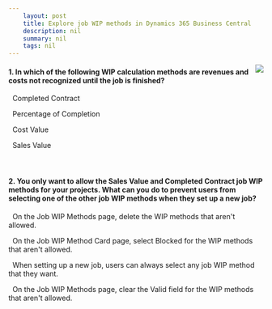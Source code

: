 ```yaml
---
    layout: post
    title: Explore job WIP methods in Dynamics 365 Business Central  
    description: nil
    summary: nil
    tags: nil
---
```



 <a target="_blank" href="https://docs.microsoft.com/en-us/learn/modules/explore-job-wip-methods/4-check/"><i class="fas fa-external-link-alt"></i> </a>
 <img align="right" src="https://docs.microsoft.com/en-us/learn/achievements/explore-job-wip-methods.svg">
####  1. In which of the following WIP calculation methods are revenues and costs not recognized until the job is finished?


<i class='fas fa-check-square' style='color: Dodgerblue;'></i> &nbsp;&nbsp;Completed Contract

<i class='far fa-square'></i> &nbsp;&nbsp;Percentage of Completion

<i class='far fa-square'></i> &nbsp;&nbsp;Cost Value

<i class='far fa-square'></i> &nbsp;&nbsp;Sales Value
<br />
<br />
<br />

####  2. You only want to allow the Sales Value and Completed Contract job WIP methods for your projects. What can you do to prevent users from selecting one of the other job WIP methods when they set up a new job?


<i class='far fa-square'></i> &nbsp;&nbsp;On the Job WIP Methods page, delete the WIP methods that aren't allowed.

<i class='far fa-square'></i> &nbsp;&nbsp;On the Job WIP Method Card page, select Blocked for the WIP methods that aren't allowed.

<i class='far fa-square'></i> &nbsp;&nbsp;When setting up a new job, users can always select any job WIP method that they want.

<i class='fas fa-check-square' style='color: Dodgerblue;'></i> &nbsp;&nbsp;On the Job WIP Methods page, clear the Valid field for the WIP methods that aren't allowed.
<br />
<br />
<br />

